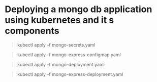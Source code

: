 # Deploying a mongo db application using kubernetes and it s components

> kubectl apply -f mongo-secrets.yaml

> kubectl apply -f mongo-express-configmap.yaml

> kubectl apply -f mongo-deployment.yaml

> kubectl apply -f mongo-express-deployment.yaml
